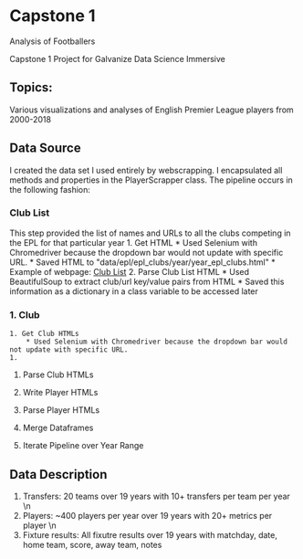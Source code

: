 # **Capstone 1**
Analysis of Footballers

Capstone 1 Project for Galvanize Data Science Immersive

## **Topics**:
Various visualizations and analyses of English Premier League players from 2000-2018

## **Data Source**
I created the data set I used entirely by webscrapping. I encapsulated all methods and properties in the PlayerScrapper class.
The pipeline occurs in the following fashion:
### **Club List**
This step provided the list of names and URLs to all the clubs competing in the EPL for that particular year
    1. Get HTML
        * Used Selenium with Chromedriver because the dropdown bar would not update with specific URL. 
        * Saved HTML to "data/epl/epl_clubs/year/year_epl_clubs.html"
        * Example of webpage: [Club List](https://www.premierleague.com/clubs?se=210)
    2. Parse Club List HTML
        * Used BeautifulSoup to extract club/url key/value pairs from HTML
        * Saved this information as a dictionary in a class variable to be accessed later
### 1. Club
    1. Get Club HTMLs
        * Used Selenium with Chromedriver because the dropdown bar would not update with specific URL. 
    1.
1. Parse Club HTMLs

1. Write Player HTMLs

1. Parse Player HTMLs

1. Merge Dataframes

1. Iterate Pipeline over Year Range
## Data Description
1. Transfers: 20 teams over 19 years with 10+ transfers per team per year \n
1. Players: ~400 players per year over 19 years with 20+ metrics per player \n
1. Fixture results: All fixutre results over 19 years with matchday, date, home team, score, away team, notes
